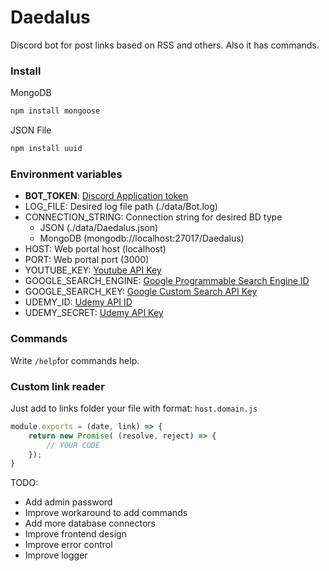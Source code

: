 # Daedalus
Discord bot for post links based on RSS and others. Also it has commands.

### Install
MongoDB
```sh
npm install mongoose
```

JSON File
```sh
npm install uuid
```

### Environment variables
- **BOT_TOKEN**: [Discord Application token](https://discord.com/developers/applications)
- LOG_FILE: Desired log file path (./data/Bot.log)
- CONNECTION_STRING: Connection string for desired BD type
    - JSON (./data/Daedalus.json)
    - MongoDB (mongodb://localhost:27017/Daedalus)
- HOST: Web portal host (localhost)
- PORT: Web portal port (3000)
- YOUTUBE_KEY: [Youtube API Key](https://console.cloud.google.com/apis/)
- GOOGLE_SEARCH_ENGINE: [Google Programmable Search Engine ID](https://programmablesearchengine.google.com/cse/all)
- GOOGLE_SEARCH_KEY: [Google Custom Search API Key](https://console.cloud.google.com/apis/)
- UDEMY_ID: [Udemy API ID](https://www.udemy.com/developers/affiliate/)
- UDEMY_SECRET: [Udemy API Key](https://www.udemy.com/developers/affiliate/)

### Commands
Write ```/help```for commands help.

### Custom link reader
Just add to links folder your file with format:
```host.domain.js```
```js
module.exports = (date, link) => {    
    return new Promise( (resolve, reject) => {     
        // YOUR CODE
    });
}
```

TODO:
- Add admin password
- Improve workaround to add commands
- Add more database connectors
- Improve frontend design
- Improve error control
- Improve logger